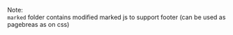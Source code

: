 Note:  
`marked` folder contains modified marked js to support footer (can be used as pagebreas as on css)